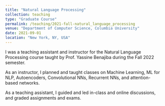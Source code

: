```yaml
---
title: "Natural Language Processing"
collection: teaching
type: "Graduate Course"
permalink: /teaching/2021-fall-natural_language_processing
venue: "Department of Computer Science, Columbia University"
date: 2021-09-01
location: "New York, NY, USA"
---
```

I was a teaching assistant and instructor for the Natural Language Processing course taught by Prof. Yassine Benajiba during the Fall 2022 semester.

As an instructor, I planned and taught classes on Machine Learning, ML for NLP, Autoencoders, Convolutional NNs, Recurrent NNs, and attention-based networks.

As a teaching assistant, I guided and led in-class and online discussions, and graded assignments and exams.

